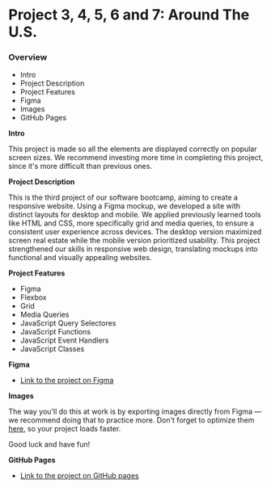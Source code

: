 # Project 3, 4, 5, 6 and 7: Around The U.S.

### Overview

- Intro
- Project Description
- Project Features
- Figma
- Images
- GitHub Pages

**Intro**

This project is made so all the elements are displayed correctly on popular screen sizes. We recommend investing more time in completing this project, since it's more difficult than previous ones.

**Project Description**

This is the third project of our software bootcamp, aiming to create a responsive website. Using a Figma mockup, we developed a site with distinct layouts for desktop and mobile. We applied previously learned tools like HTML and CSS, more specifically grid and media queries, to ensure a consistent user experience across devices. The desktop version maximized screen real estate while the mobile version prioritized usability. This project strengthened our skills in responsive web design, translating mockups into functional and visually appealing websites.

**Project Features**

- Figma
- Flexbox
- Grid
- Media Queries
- JavaScript Query Selectores
- JavaScript Functions
- JavaScript Event Handlers
- JavaScript Classes

**Figma**

- [Link to the project on Figma](https://www.figma.com/file/ii4xxsJ0ghevUOcssTlHZv/Sprint-3%3A-Around-the-US?node-id=0%3A1)

**Images**

The way you'll do this at work is by exporting images directly from Figma — we recommend doing that to practice more. Don't forget to optimize them [here](https://tinypng.com/), so your project loads faster.

Good luck and have fun!

**GitHub Pages**

- [Link to the project on GitHub pages](https://pquaresma-94.github.io/se_project_aroundtheus/)
